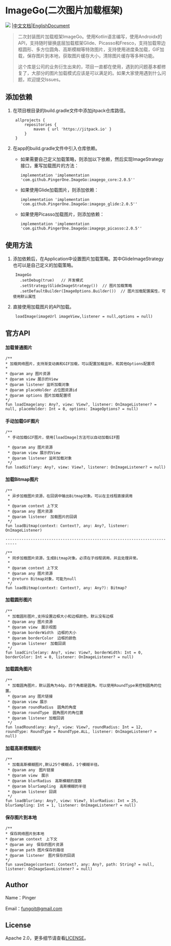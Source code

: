 
# ImageGo(二次图片加载框架)
[![](https://www.jitpack.io/v/PingerOne/ImageGo.svg)](https://www.jitpack.io/#PingerOne/ImageGo) |[中文文档]()|[EnglishDocument]()

> 二次封装图片加载框架ImageGo。使用Kotlin语言编写，使用Androidx的API，支持随时替换底层加载框架Glide、Picasso和Fresco，支持加载带边框圆形、多方位圆角、高斯模糊等特效图片，支持使用进度条加载，GIF加载，保存图片到本地，获取图片缓存大小，清除图片缓存等多种功能。
>
> 这个库是公司的业务衍生出来的，项目一直都在使用，遇到的问题基本都修复了，大部分的图片加载模式应该是可以满足的。如果大家使用遇到什么问题，欢迎提交Issues。


## 添加依赖

1. 在项目根目录的build.gradle文件中添加jitpack仓库路径。

        allprojects {
            repositories {
                maven { url 'https://jitpack.io' }
            }
        }

2. 在app的build.gradle文件中引入仓库依赖。

    * 如果需要自己定义加载策略，则添加以下依赖，然后实现ImageStrategy接口，重写加载图片的方法：

          implementation 'implementation 'com.github.PingerOne.ImageGo:imagego_core:2.0.5''

    * 如果使用Glide加载图片，则添加依赖：

          implementation 'implementation 'com.github.PingerOne.ImageGo:imagego_glide:2.0.5''

    * 如果使用Picasso加载图片，则添加依赖：

          implementation 'implementation 'com.github.PingerOne.ImageGo:imagego_picasso:2.0.5''


## 使用方法
1. 添加依赖后，在Application中设置图片加载策略。其中GlideImageStrategy也可以是自己定义的加载策略。

        ImageGo
          .setDebug(true)   // 开发模式
          .setStrategy(GlideImageStrategy())  // 图片加载策略
          .setDefaultBuilder(ImageOptions.Builder())  // 图片加载配置属性，可使用默认属性

2. 直接使用加载图片的API加载。

        loadImage(imageUrl imageView,listener = null,options = null)


## 官方API

#### 加载普通图片

    /**
    * 加载网络图片，支持渐变动画和GIF加载，可以配置加载监听，和其他Options配置项
    *
    * @param any 图片资源
    * @param view 展示的View
    * @param listener 监听加载对象
    * @param placeHolder 占位图资源id
    * @param options 图片加载配置项
    */
    fun loadImage(any: Any?, view: View?, listener: OnImageListener? = null, placeHolder: Int = 0, options: ImageOptions? = null)


#### 手动加载GIF图片


    /**
     * 手动加载GIF图片，使用[loadImage]方法可以自动加载GIF图

     * @param any 图片资源
     * @param view 展示的View
     * @param listener 监听加载对象
     */
    fun loadGif(any: Any?, view: View?, listener: OnImageListener? = null)


#### 加载Bitmap图片


    /**
     * 异步加载图片资源，在回调中输出Bitmap对象。可以在主线程直接调用
     *
     * @param context 上下文
     * @param any 图片资源
     * @param listener　加载图片的回调
     */
    fun loadBitmap(context: Context?, any: Any?, listener: OnImageListener)

    ---------------------------------------------------------------------------

    /**
     * 同步加载图片资源，生成Bitmap对象。必须在子线程调用，并且处理异常。
     *
     * @param context 上下文
     * @param any 图片资源
     * @return Bitmap对象，可能为null
     */
    fun loadBitmap(context: Context?, any: Any?): Bitmap?


#### 加载圆形图片

    /**
     * 加载圆形图片,支持设置边框大小和边框颜色，默认没有边框
     * @param any 图片资源
     * @param view　展示视图
     * @param borderWidth　边框的大小
     * @param borderColor　边框的颜色
     * @param listener　加载回调
     */
    fun loadCircle(any: Any?, view: View?, borderWidth: Int = 0, borderColor: Int = 0, listener: OnImageListener? = null)


#### 加载圆角图片

    /**
     * 加载圆角图片，默认圆角为4dp，四个角都是圆角。可以使用RoundType来控制圆角的位置。
     * @param any 图片链接
     * @param view 展示
     * @param roundRadius　圆角的角度
     * @param roundType　圆角图片的角位置
     * @param listener 加载回调
     */
    fun loadRound(any: Any?, view: View?, roundRadius: Int = 12, roundType: RoundType = RoundType.ALL, listener: OnImageListener? = null)


#### 加载高斯模糊图片

    /**
     * 加载高斯模糊图片,默认25个模糊点，1个模糊半径。
     * @param any　图片链接
     * @param view　展示
     * @param blurRadius　高斯模糊的度数
     * @param blurSampling　高斯模糊的半径
     * @param listener 回调
     */
    fun loadBlur(any: Any?, view: View?, blurRadius: Int = 25, blurSampling: Int = 1, listener: OnImageListener? = null)


#### 保存图片到本地

    /**
    * 保存网络图片到本地
    * @param context　上下文
    * @param any　保存的图片资源
    * @param path 图片保存的路径
    * @param listener　图片保存的回调
    */
    fun saveImage(context: Context?, any: Any?, path: String? = null, listener: OnImageSaveListener? = null)




## Author
Name：Pinger

Email：fungoit@gmail.com

## License
Apache 2.0，更多细节请查看[LICENSE](https://github.com/PingerOne/ImageGo/blob/master/LICENSE)。
